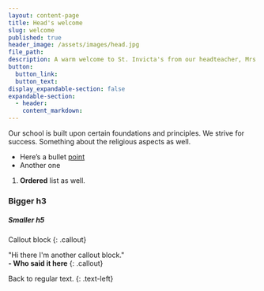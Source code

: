 ```yaml
---
layout: content-page
title: Head's welcome
slug: welcome
published: true
header_image: /assets/images/head.jpg
file_path:
description: A warm welcome to St. Invicta's from our headteacher, Mrs Madeup.
button:
  button_link:
  button_text:
display_expandable-section: false
expandable-section:
  - header:
    content_markdown:
---
```


Our school is built upon certain foundations and principles. We strive for success. Something about the religious aspects as well.

* Here’s a bullet&nbsp;[point](/school-information/admissions/)
* Another one

1. **Ordered**&nbsp;list as well.

### Bigger h3

##### Smaller h5

Callout block
{: .callout}

"Hi there I'm another callout block."<br>**\- Who said it here**
{: .callout}

Back to regular text.
{: .text-left}